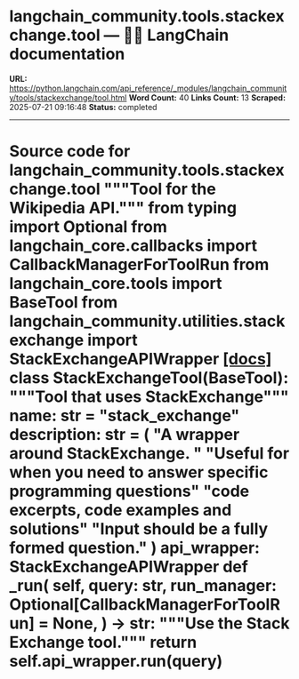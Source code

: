 # langchain_community.tools.stackexchange.tool — 🦜🔗 LangChain  documentation

**URL:** https://python.langchain.com/api_reference/_modules/langchain_community/tools/stackexchange/tool.html
**Word Count:** 40
**Links Count:** 13
**Scraped:** 2025-07-21 09:16:48
**Status:** completed

---

# Source code for langchain\_community.tools.stackexchange.tool               """Tool for the Wikipedia API."""          from typing import Optional          from langchain_core.callbacks import CallbackManagerForToolRun     from langchain_core.tools import BaseTool          from langchain_community.utilities.stackexchange import StackExchangeAPIWrapper                              [[docs]](https://python.langchain.com/api_reference/community/tools/langchain_community.tools.stackexchange.tool.StackExchangeTool.html#langchain_community.tools.stackexchange.tool.StackExchangeTool)     class StackExchangeTool(BaseTool):         """Tool that uses StackExchange"""              name: str = "stack_exchange"         description: str = (             "A wrapper around StackExchange. "             "Useful for when you need to answer specific programming questions"             "code excerpts, code examples and solutions"             "Input should be a fully formed question."         )         api_wrapper: StackExchangeAPIWrapper              def _run(             self,             query: str,             run_manager: Optional[CallbackManagerForToolRun] = None,         ) -> str:             """Use the Stack Exchange tool."""             return self.api_wrapper.run(query)